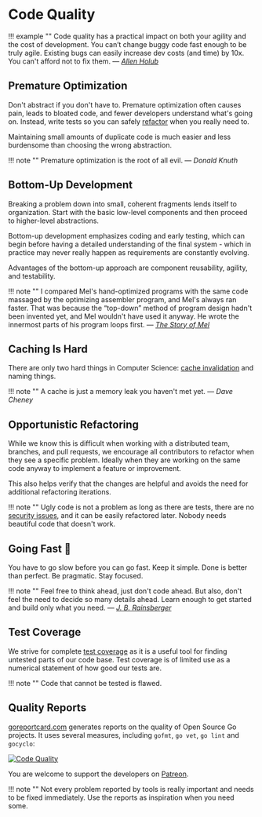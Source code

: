 # Code Quality

!!! example ""
    Code quality has a practical impact on both your agility and the cost of development. 
    You can’t change buggy code fast enough to be truly agile. Existing bugs can easily 
    increase dev costs (and time) by 10x. You can't afford not to fix them.
    — <cite>[Allen Holub](https://twitter.com/allenholub/status/1073738216140791808)</cite>

## Premature Optimization ##

Don't abstract if you don't have to. Premature optimization often causes pain, leads to bloated code, and fewer
developers understand what's going on. Instead, write tests so you can safely [refactor](https://martinfowler.com/bliki/DefinitionOfRefactoring.html)
when you really need to.

Maintaining small amounts of duplicate code is much easier and less burdensome than choosing the wrong abstraction.

!!! note ""
    Premature optimization is the root of all evil. — <cite>Donald Knuth</cite>

## Bottom-Up Development ##

Breaking a problem down into small, coherent fragments lends itself to organization. Start with the basic low-level
components and then proceed to higher-level abstractions.

Bottom-up development emphasizes coding and early testing, which can begin before having a detailed understanding 
of the final system - which in practice may never really happen as requirements are constantly evolving.

Advantages of the bottom-up approach are component reusability, agility, and testability.

!!! note ""
    I compared Mel's hand-optimized programs with the same code massaged by the optimizing assembler program, and Mel's always ran faster.
    That was because the “top-down” method of program design hadn't been invented yet, and Mel wouldn't have used it anyway. 
    He wrote the innermost parts of his program loops first. — <cite>[The Story of Mel](http://www.catb.org/jargon/html/story-of-mel.html)</cite>

## Caching Is Hard ##

There are only two hard things in Computer Science: [cache invalidation](https://msol.io/blog/tech/youre-probably-wrong-about-caching/) and naming things.

!!! note ""
    A cache is just a memory leak you haven't met yet. — <cite>Dave Cheney</cite>

## Opportunistic Refactoring ##

While we know this is difficult when working with a distributed team, branches, and pull requests, we encourage all
contributors to refactor when they see a specific problem. Ideally when they are working on the same code anyway to
implement a feature or improvement.

This also helps verify that the changes are helpful and avoids the need for additional refactoring iterations.

!!! note ""
    Ugly code is not a problem as long as there are tests, there are no [security issues](https://photoprism.app/security-policy),
    and it can be easily refactored later. Nobody needs beautiful code that doesn't work.

## Going Fast 🐰 ##

You have to go slow before you can go fast. Keep it simple. Done is better than perfect. Be pragmatic. Stay focused.

!!! note ""
    Feel free to think ahead, just don't code ahead. But also, don't feel the need to decide so many 
    details ahead. Learn enough to get started and build only what you need.
    — <cite>[J. B. Rainsberger](https://twitter.com/jbrains/status/1064212803542818816)</cite>

## Test Coverage ##

We strive for complete [test coverage](https://martinfowler.com/bliki/TestCoverage.html) as it is a useful tool for finding 
untested parts of our code base. Test coverage is of limited use as a numerical statement of how good our tests are.

!!! note ""
    Code that cannot be tested is flawed.

<!--
### Codecov [![Test Coverage](https://codecov.io/gh/photoprism/photoprism/branch/develop/graph/badge.svg)][codecov] ###

A coverage log file created by the Go test runner is automatically sent to [Codecov][codecov] every time our `develop` branch was successfully built and tested on [Travis CI](https://travis-ci.org/photoprism/photoprism). Codecov provides a beautiful UI for displaying coverage reports and renders a badge showing the current test coverage. Custom settings for our report are located in [codecov.yml](https://github.com/photoprism/photoprism/blob/develop/codecov.yml). For example, `range: 50..90` means the badge will be green if coverage is >= 90% and red if it is <= 50%.
-->

## Quality Reports ##

[goreportcard.com][goreport] generates reports on the quality of Open Source Go projects. It uses several measures,
including `gofmt`, `go vet`, `go lint` and `gocyclo`:

[![Code Quality](https://goreportcard.com/badge/github.com/photoprism/photoprism)][goreport]

You are welcome to support the developers on [Patreon](https://www.patreon.com/goreportcard).

!!! note ""
    Not every problem reported by tools is really important and needs to be fixed immediately. Use the reports as
    inspiration when you need some.

[goreport]: https://goreportcard.com/report/github.com/photoprism/photoprism
[codacy]: https://www.codacy.com/project/lastzero/photoprism/dashboard
[codecov]: https://codecov.io/gh/photoprism/photoprism
